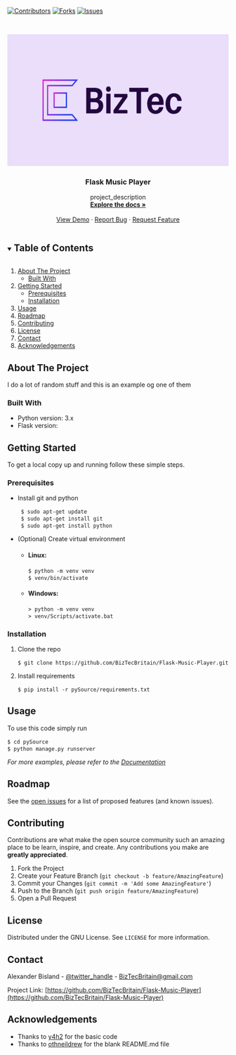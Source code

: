 [![Contributors][contributors-shield]][contributors-url]
[![Forks][forks-shield]][forks-url]
[![Issues][issues-shield]][issues-url]
<!--[![LinkedIn][linkedin-shield]][linkedin-url]-->



<br />
<p align="center">
  <a href="https://github.com/BizTecBritain/Flask-Music-Player">
    <img src="images/BizTec.png" alt="Logo" width="580" height="300">
  </a>

  <h3 align="center">Flask Music Player</h3>

  <p align="center">
    project_description
    <br />
    <a href="https://github.com/BizTecBritain/Flask-Music-Player"><strong>Explore the docs »</strong></a>
    <br />
    <br />
    <a href="https://github.com/BizTecBritain/Flask-Music-Player">View Demo</a>
    ·
    <a href="https://github.com/BizTecBritain/Flask-Music-Player/issues">Report Bug</a>
    ·
    <a href="https://github.com/BizTecBritain/Flask-Music-Player/issues">Request Feature</a>
  </p>
</p>



<details open="open">
  <summary><h2 style="display: inline-block">Table of Contents</h2></summary>
  <ol>
    <li>
      <a href="#about-the-project">About The Project</a>
      <ul>
        <li><a href="#built-with">Built With</a></li>
      </ul>
    </li>
    <li>
      <a href="#getting-started">Getting Started</a>
      <ul>
        <li><a href="#prerequisites">Prerequisites</a></li>
        <li><a href="#installation">Installation</a></li>
      </ul>
    </li>
    <li><a href="#usage">Usage</a></li>
    <li><a href="#roadmap">Roadmap</a></li>
    <li><a href="#contributing">Contributing</a></li>
    <li><a href="#license">License</a></li>
    <li><a href="#contact">Contact</a></li>
    <li><a href="#acknowledgements">Acknowledgements</a></li>
  </ol>
</details>



## About The Project

I do a lot of random stuff and this is an example og one of them


### Built With

* Python version: 3.x
* Flask version:



## Getting Started

To get a local copy up and running follow these simple steps.

### Prerequisites

* Install git and python
  ```
   $ sudo apt-get update
   $ sudo apt-get install git
   $ sudo apt-get install python
  ```

* (Optional) Create virtual environment
  * #### Linux:
    ```
    $ python -m venv venv
    $ venv/bin/activate
    ```
  * #### Windows:
    ```
    > python -m venv venv
    > venv/Scripts/activate.bat
    ```

### Installation

1. Clone the repo
   ```
   $ git clone https://github.com/BizTecBritain/Flask-Music-Player.git
   ```
2. Install requirements
   ```
   $ pip install -r pySource/requirements.txt
   ```



## Usage

To use this code simply run
```
$ cd pySource
$ python manage.py runserver
```

_For more examples, please refer to the [Documentation](https://example.com)_



## Roadmap

See the [open issues](https://github.com/BizTecBritain/Flask-Music-Player/issues) for a list of proposed features (and known issues).



## Contributing

Contributions are what make the open source community such an amazing place to be learn, inspire, and create. Any contributions you make are **greatly appreciated**.

1. Fork the Project
2. Create your Feature Branch (`git checkout -b feature/AmazingFeature`)
3. Commit your Changes (`git commit -m 'Add some AmazingFeature'`)
4. Push to the Branch (`git push origin feature/AmazingFeature`)
5. Open a Pull Request



## License

Distributed under the GNU License. See `LICENSE` for more information.



## Contact

Alexander Bisland - [@twitter_handle](https://twitter.com/twitter_handle) - BizTecBritain@gmail.com

Project Link: [https://github.com/BizTecBritain/Flask-Music-Player](https://github.com/BizTecBritain/Flask-Music-Player) 



## Acknowledgements

* Thanks to [y4h2](https://github.com/y4h2/Flask-Music-Player) for the basic code
* Thanks to [othneildrew](https://github.com/othneildrew/Best-README-Template/blob/master/BLANK_README.md) for the blank README.md file

[contributors-shield]: https://img.shields.io/github/contributors/BizTecBritain/Flask-Music-Player.svg?style=for-the-badge
[contributors-url]: https://github.com/BizTecBritain/Flask-Music-Player/graphs/contributors
[forks-shield]: https://img.shields.io/github/forks/BizTecBritain/Flask-Music-Player.svg?style=for-the-badge
[forks-url]: https://github.com/BizTecBritain/Flask-Music-Player/network/members
[issues-shield]: https://img.shields.io/github/issues/BizTecBritain/Flask-Music-Player.svg?style=for-the-badge
[issues-url]: https://github.com/BizTecBritain/Flask-Music-Player/issues
[linkedin-shield]: https://img.shields.io/badge/-LinkedIn-black.svg?style=for-the-badge&logo=linkedin&colorB=555
[linkedin-url]: https://linkedin.com/in/othneildrew
